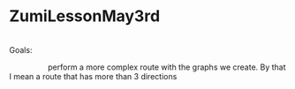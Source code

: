 # ZumiLessonMay3rd

<br>  
Goals:  <br> 
<p style = "text-indent : 5em;"> perform a more complex route with the graphs we create.  By that I mean a route that has more than 3 directions </p> 

